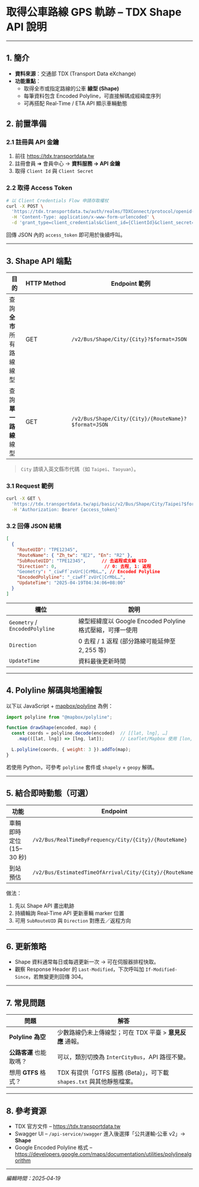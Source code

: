 # 取得公車路線 GPS 軌跡 – TDX Shape API 說明
---
## 1. 簡介

* **資料來源**：交通部 TDX (Transport Data eXchange)
* **功能重點**：
  * 取得全市或指定路線的公車 **線型 (Shape)**
  * 每筆資料包含 Encoded Polyline，可直接解碼成經緯度序列
  * 可再搭配 Real‑Time / ETA API 顯示車輛動態

## 2. 前置準備

### 2.1 註冊與 API 金鑰
1. 前往 <https://tdx.transportdata.tw>
2. 註冊會員 ➜ 會員中心 → **資料服務 → API 金鑰**
3. 取得 `Client Id` 與 `Client Secret`

### 2.2 取得 Access Token

```bash
# 以 Client Credentials Flow 申請存取權杖
curl -X POST \
  'https://tdx.transportdata.tw/auth/realms/TDXConnect/protocol/openid-connect/token' \
  -H 'Content-Type: application/x-www-form-urlencoded' \
  -d 'grant_type=client_credentials&client_id={ClientId}&client_secret={ClientSecret}'
```

回傳 JSON 內的 `access_token` 即可用於後續呼叫。

---

## 3. Shape API 端點

| 目的 | HTTP Method | Endpoint 範例 |
|------|-------------|----------------|
|查詢**全市**所有路線線型|GET|`/v2/Bus/Shape/City/{City}?$format=JSON`|
|查詢**單一路線**線型|GET|`/v2/Bus/Shape/City/{City}/{RouteName}?$format=JSON`|

> `City` 請填入英文縣市代碼（如 `Taipei`、`Taoyuan`）。

### 3.1 Request 範例

```bash
curl -X GET \
  'https://tdx.transportdata.tw/api/basic/v2/Bus/Shape/City/Taipei?$format=JSON' \
  -H 'Authorization: Bearer {access_token}'
```

### 3.2 回傳 JSON 結構

```json
[
  {
    "RouteUID": "TPE12345",
    "RouteName": { "Zh_tw": "紅2", "En": "R2" },
    "SubRouteUID": "TPE12345",      // 去返程或支線 UID
    "Direction": 0,                  // 0: 去程, 1: 返程
    "Geometry": "_ciwFf`zvUrC|CrMbL…", // Encoded Polyline
    "EncodedPolyline": "_ciwFf`zvUrC|CrMbL…",
    "UpdateTime": "2025-04-19T04:34:06+08:00"
  }
]
```

| 欄位 | 說明 |
|------|------|
|`Geometry` / `EncodedPolyline`|線型經緯度以 Google Encoded Polyline 格式壓縮，可擇一使用|
|`Direction`|0 去程 / 1 返程 (部分路線可能延伸至 2, 255 等)|
|`UpdateTime`|資料最後更新時間|

---

## 4. Polyline 解碼與地圖繪製

以下以 JavaScript + [mapbox/polyline](https://github.com/mapbox/polyline) 為例：

```js
import polyline from "@mapbox/polyline";

function drawShape(encoded, map) {
  const coords = polyline.decode(encoded)  // [[lat, lng], …]
    .map(([lat, lng]) => [lng, lat]);      // Leaflet/Mapbox 使用 [lon, lat]

  L.polyline(coords, { weight: 3 }).addTo(map);
}
```

若使用 Python，可參考 `polyline` 套件或 `shapely` + `geopy` 解碼。

---

## 5. 結合即時動態（可選）

| 功能 | Endpoint |
|------|----------|
|車輛即時定位 (15–30 秒)|`/v2/Bus/RealTimeByFrequency/City/{City}/{RouteName}`|
|到站預估 |`/v2/Bus/EstimatedTimeOfArrival/City/{City}/{RouteName}`|

做法：
1. 先以 Shape API 畫出軌跡
2. 持續輪詢 Real‑Time API 更新車輛 marker 位置
3. 可用 `SubRouteUID` 與 `Direction` 對應去／返程方向

---

## 6. 更新策略

* Shape 資料通常每日或每週更新一次 → 可在伺服器排程快取。
* 觀察 Response Header 的 `Last-Modified`，下次呼叫加 `If-Modified-Since`，若無變更則回傳 304。

---

## 7. 常見問題

| 問題 | 解答 |
|------|------|
|**Polyline 為空**|少數路線仍未上傳線型；可在 TDX 平臺 > **意見反應** 通報。|
|**公路客運** 也能取嗎？|可以，類別切換為 `InterCityBus`，API 路徑不變。|
|想用 **GTFS** 格式？|TDX 有提供「GTFS 服務 (Beta)」，可下載 `shapes.txt` 與其他靜態檔案。|

---

## 8. 參考資源

* TDX 官方文件 – <https://tdx.transportdata.tw>
* Swagger UI – `/api-service/swagger` 進入後選擇「公共運輸‑公車 v2」→ **Shape**
* Google Encoded Polyline 格式 – <https://developers.google.com/maps/documentation/utilities/polylinealgorithm>

---

_編輯時間：2025‑04‑19_

